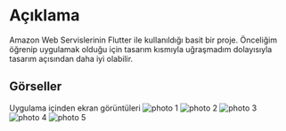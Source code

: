 # Açıklama
Amazon Web Servislerinin Flutter ile kullanıldığı basit bir proje. Önceliğim öğrenip uygulamak olduğu için tasarım kısmıyla uğraşmadım dolayısıyla tasarım açısından daha iyi olabilir.

## Görseller
Uygulama içinden ekran görüntüleri
![photo 1](./images/Screenshot_2021-05-04-10-39-04-128_com.akil.aws_auth.aws_auth.png)
![photo 2](./images/Screenshot_2021-05-04-10-39-12-484_com.akil.aws_auth.aws_auth.png)
![photo 3](./images/Screenshot_2021-05-04-10-39-18-617_com.akil.aws_auth.aws_auth.png)
![photo 4](./images/Screenshot_2021-05-04-10-39-27-720_com.akil.aws_auth.aws_auth.png)
![photo 5](./images/Screenshot_2021-05-04-10-39-32-142_com.akil.aws_auth.aws_auth.png)

